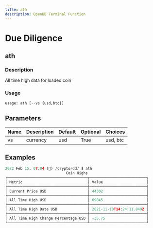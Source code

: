```yaml
---
title: ath
description: OpenBB Terminal Function
---
```


# Due Diligence

## ath

### Description

All time high data for loaded coin

### Usage

```python
usage: ath [--vs {usd,btc}]
```

## Parameters

| Name | Description | Default | Optional | Choices |
| ---- | ----------- | ------- | -------- | ------- |
| vs | currency | usd | True | usd, btc |

## Examples

```python
2022 Feb 15, 07:04 (🦋) /crypto/dd/ $ ath
                            Coin Highs
┌─────────────────────────────────────┬──────────────────────────┐
│ Metric                              │ Value                    │
├─────────────────────────────────────┼──────────────────────────┤
│ Current Price USD                   │ 44302                    │
├─────────────────────────────────────┼──────────────────────────┤
│ All Time High USD                   │ 69045                    │
├─────────────────────────────────────┼──────────────────────────┤
│ All Time High Date USD              │ 2021-11-10T14:24:11.849Z │
├─────────────────────────────────────┼──────────────────────────┤
│ All Time High Change Percentage USD │ -35.75                   │
└─────────────────────────────────────┴──────────────────────────┘
```
